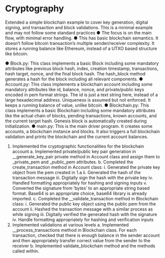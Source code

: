 # Cryptography
Extended a simple blockchain example to cover key generation, digital signing, and transaction and block validations.
This is a minimal example and may not follow some standard practices
● The focus is on the main flow, with minimal error handling. 
● This has basic blockchain semantics. It doesn’t follow bitcoin transaction’s multiple
sender/receiver complexity. It stores a running balance like Ethereum, instead of a UTXO
based structure like bitcoin.

● Block.py: This class implements a basic Block including some mandatory attributes like
previous block hash, index, creation timestamp, transactions, hash target, nonce, and the final
block hash. The hash_block method generates a hash for the block including all relevant components. 
● Account.py: This class implements a blockchain account including some mandatory
attributes like id, balance, nonce, and private/public keys encoded in pem format strings.
The id is just a text string here, instead of a large hexadecimal address. Uniqueness is
assumed but not enforced. It keeps a running balance of value, unlike bitcoin.
● Blockchain.py: This class implements a basic Blockchain including some mandatory
attributes like the actual chain of blocks, pending transactions, known accounts, and the
current target hash. Genesis block is automatically created during initialization.
● main.py: This is the main driver program. It creates some accounts, a blockchain instance
and blocks. It also triggers a full blockchain validation and prints the blockchain and the
current account balances.

1. Implemented the cryptographic functionalities for the blockchain account
a. Implemented private/public key pair generation in __generate_key_pair private method in
Account class and assign them to _private_pem and _public_pem attributes. 
b. Completed the create_transaction method in Account class:
i. Generated the private key object from the pem created in 1.a
ii. Generated the hash of the transaction message
iii. Digitally sign the hash with the private key
iv. Handled formatting appropriately for hashing and signing inputs
v. Converted the signature from ‘bytes’ to an appropriate string
based format. Base64 is an appropriate choice, base64 library is already
imported.
c. Completed the __validate_transaction method in Blockchain class:
i. Generated the public key object using the public pem from the account
ii. Hashed the transaction message with a similar process as while signing
iii. Digitally verified the generated hash with the signature
iv. Handle formatting appropriately for hashing and verification inputs
2. Implemented validations at various levels
a. Implemented __process_transactions method in Blockchain class. For each transaction,
checked that there is enough balance in the sender account and then
appropriately transfer correct value from the sender to the receiver
b. Implemented validate_blockchain method and the methods called within.
